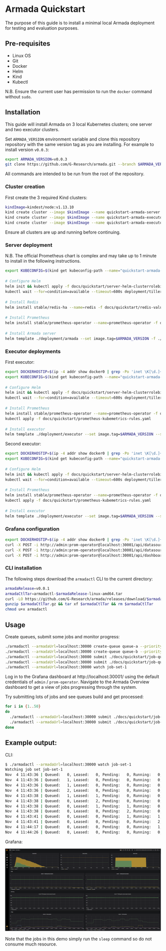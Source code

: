 # Armada Quickstart

The purpose of this guide is to install a minimal local Armada deployment for testing and evaluation purposes.

## Pre-requisites
- Linux OS
- Git
- Docker
- Helm
- Kind
- Kubectl

N.B.  Ensure the current user has permission to run the `docker` command without `sudo`.

## Installation
This guide will install Armada on 3 local Kubernetes clusters; one server and two executor clusters. 

Set `ARMADA_VERSION` environment variable and clone this repository repository with the same version tag as you are installing. For example to install version `v0.0.3`:
```bash
export ARMADA_VERSION=v0.0.3
git clone https://github.com/G-Research/armada.git --branch $ARMADA_VERSION
```

All commands are intended to be run from the root of the repository.

### Cluster creation

First create the 3 required Kind clusters:
```bash
kindImage=kindest/node:v1.13.10
kind create cluster --image $kindImage --name quickstart-armada-server --config ./docs/quickstart/kind-config-server.yaml
kind create cluster --image $kindImage --name quickstart-armada-executor-0 --config ./docs/quickstart/kind-config-executor-0.yaml
kind create cluster --image $kindImage --name quickstart-armada-executor-1 --config ./docs/quickstart/kind-config-executor-1.yaml
```

Ensure all clusters are up and running before continuing.

### Server deployment

N.B. The official Prometheus chart is complex and may take up to 1 minute to install in the following instructions.

```bash
export KUBECONFIG=$(kind get kubeconfig-path --name="quickstart-armada-server")

# Configure Helm
helm init && kubectl apply -f docs/quickstart/server-helm-clusterrolebinding.yaml
kubectl wait --for=condition=available --timeout=600s deployment/tiller-deploy -n kube-system

# Install Redis
helm install stable/redis-ha --name=redis -f docs/quickstart/redis-values.yaml

# Install Prometheus
helm install stable/prometheus-operator --name=prometheus-operator -f docs/quickstart/server-prometheus-values.yaml

# Install Armada server
helm template ./deployment/armada --set image.tag=$ARMADA_VERSION -f ./docs/quickstart/server-values.yaml | kubectl apply -f -
```
### Executor deployments

First executor:
```bash
export DOCKERHOSTIP=$(ip -4 addr show docker0 | grep -Po 'inet \K[\d.]+')
export KUBECONFIG=$(kind get kubeconfig-path --name="quickstart-armada-executor-0")	

# Configure Helm
helm init && kubectl apply -f docs/quickstart/server-helm-clusterrolebinding.yaml
kubectl wait --for=condition=available --timeout=600s deployment/tiller-deploy -n kube-system

# Install Prometheus
helm install stable/prometheus-operator --name=prometheus-operator -f docs/quickstart/executor-prometheus-values.yaml --set prometheus.service.nodePort=30002
kubectl apply -f docs/quickstart/prometheus-kubemetrics-rules.yaml

# Install executor
helm template ./deployment/executor --set image.tag=$ARMADA_VERSION --set applicationConfig.armada.url="$DOCKERHOSTIP:30000" | kubectl apply -f -
```
Second executor:
```bash
export DOCKERHOSTIP=$(ip -4 addr show docker0 | grep -Po 'inet \K[\d.]+')
export KUBECONFIG=$(kind get kubeconfig-path --name="quickstart-armada-executor-1")	

# Configure Helm
helm init && kubectl apply -f docs/quickstart/server-helm-clusterrolebinding.yaml
kubectl wait --for=condition=available --timeout=600s deployment/tiller-deploy -n kube-system

# Install Prometheus
helm install stable/prometheus-operator --name=prometheus-operator -f docs/quickstart/executor-prometheus-values.yaml --set prometheus.service.nodePort=30003
kubectl apply -f docs/quickstart/prometheus-kubemetrics-rules.yaml

# Install executor
helm template ./deployment/executor --set image.tag=$ARMADA_VERSION --set applicationConfig.armada.url="$DOCKERHOSTIP:30000" | kubectl apply -f -
```
### Grafana configuration

```bash
export DOCKERHOSTIP=$(ip -4 addr show docker0 | grep -Po 'inet \K[\d.]+')
curl -X POST -i http://admin:prom-operator@localhost:30001/api/datasources -H "Content-Type: application/json" -d '{"name":"cluster-0","type":"prometheus","url":"http://'$DOCKERHOSTIP':30002","access":"proxy","basicAuth":false}'
curl -X POST -i http://admin:prom-operator@localhost:30001/api/datasources -H "Content-Type: application/json" -d '{"name":"cluster-1","type":"prometheus","url":"http://'$DOCKERHOSTIP':30003","access":"proxy","basicAuth":false}'
curl -X POST -i http://admin:prom-operator@localhost:30001/api/dashboards/import --data-binary @./docs/quickstart/grafana-armada-dashboard.json -H "Content-Type: application/json"
```
### CLI installation

The following steps download the `armadactl` CLI to the current directory:
```bash
armadaRelease=v0.0.1
armadaCtlTar=armadactl-$armadaRelease-linux-amd64.tar
curl -LO https://github.com/G-Research/armada/releases/download/$armadaRelease/$armadaCtlTar.gz
gunzip $armadaCtlTar.gz && tar xf $armadaCtlTar && rm $armadaCtlTar
chmod u+x armadactl
```

## Usage
Create queues, submit some jobs and monitor progress:
```bash
./armadactl --armadaUrl=localhost:30000 create-queue queue-a --priorityFactor 1
./armadactl --armadaUrl=localhost:30000 create-queue queue-b --priorityFactor 2
./armadactl --armadaUrl=localhost:30000 submit ./docs/quickstart/job-queue-a.yaml
./armadactl --armadaUrl=localhost:30000 submit ./docs/quickstart/job-queue-b.yaml
./armadactl --armadaUrl=localhost:30000 watch job-set-1
```
Log in to the Grafana dashboard at http://localhost:30001/ using the default credentials of `admin` / `prom-operator`.
Navigate to the Armada Overview dashboard to get a view of jobs progressing through the system.

Try submitting lots of jobs and see queues build and get processed:

```bash
for i in {1..50}
do
  ./armadactl --armadaUrl=localhost:30000 submit ./docs/quickstart/job-queue-a.yaml
  ./armadactl --armadaUrl=localhost:30000 submit ./docs/quickstart/job-queue-b.yaml
done
```

## Example output:

CLI:

```bash
$ ./armadactl --armadaUrl=localhost:30000 watch job-set-1
Watching job set job-set-1
Nov  4 11:43:36 | Queued:   0, Leased:   0, Pending:   0, Running:   0, Succeeded:   0, Failed:   0, Cancelled:   0 | event: *api.JobSubmittedEvent, job id: 01drv3mey2mzmayf50631tzp9m
Nov  4 11:43:36 | Queued:   1, Leased:   0, Pending:   0, Running:   0, Succeeded:   0, Failed:   0, Cancelled:   0 | event: *api.JobQueuedEvent, job id: 01drv3mey2mzmayf50631tzp9m
Nov  4 11:43:36 | Queued:   1, Leased:   0, Pending:   0, Running:   0, Succeeded:   0, Failed:   0, Cancelled:   0 | event: *api.JobSubmittedEvent, job id: 01drv3mf7b6fd1rraeq1f554fn
Nov  4 11:43:36 | Queued:   2, Leased:   0, Pending:   0, Running:   0, Succeeded:   0, Failed:   0, Cancelled:   0 | event: *api.JobQueuedEvent, job id: 01drv3mf7b6fd1rraeq1f554fn
Nov  4 11:43:38 | Queued:   1, Leased:   1, Pending:   0, Running:   0, Succeeded:   0, Failed:   0, Cancelled:   0 | event: *api.JobLeasedEvent, job id: 01drv3mey2mzmayf50631tzp9m
Nov  4 11:43:38 | Queued:   0, Leased:   2, Pending:   0, Running:   0, Succeeded:   0, Failed:   0, Cancelled:   0 | event: *api.JobLeasedEvent, job id: 01drv3mf7b6fd1rraeq1f554fn
Nov  4 11:43:38 | Queued:   0, Leased:   1, Pending:   1, Running:   0, Succeeded:   0, Failed:   0, Cancelled:   0 | event: *api.JobPendingEvent, job id: 01drv3mey2mzmayf50631tzp9m
Nov  4 11:43:38 | Queued:   0, Leased:   0, Pending:   2, Running:   0, Succeeded:   0, Failed:   0, Cancelled:   0 | event: *api.JobPendingEvent, job id: 01drv3mf7b6fd1rraeq1f554fn
Nov  4 11:43:41 | Queued:   0, Leased:   0, Pending:   1, Running:   1, Succeeded:   0, Failed:   0, Cancelled:   0 | event: *api.JobRunningEvent, job id: 01drv3mf7b6fd1rraeq1f554fn
Nov  4 11:43:41 | Queued:   0, Leased:   0, Pending:   0, Running:   2, Succeeded:   0, Failed:   0, Cancelled:   0 | event: *api.JobRunningEvent, job id: 01drv3mey2mzmayf50631tzp9m
Nov  4 11:44:17 | Queued:   0, Leased:   0, Pending:   0, Running:   1, Succeeded:   1, Failed:   0, Cancelled:   0 | event: *api.JobSucceededEvent, job id: 01drv3mf7b6fd1rraeq1f554fn
Nov  4 11:44:26 | Queued:   0, Leased:   0, Pending:   0, Running:   0, Succeeded:   2, Failed:   0, Cancelled:   0 | event: *api.JobSucceededEvent, job id: 01drv3mey2mzmayf50631tzp9m
```

Grafana:

![Armada Grafana dashboard](./quickstart/grafana-screenshot.png "Armada Grafana dashboard")

Note that the jobs in this demo simply run the `sleep` command so do not consume much resource.
